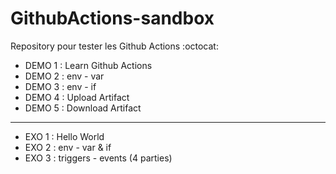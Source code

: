# GithubActions-sandbox

Repository pour tester les Github Actions  :octocat:  

- DEMO 1 : Learn Github Actions  
- DEMO 2 : env - var
- DEMO 3 : env - if
- DEMO 4 : Upload Artifact
- DEMO 5 : Download Artifact

-------

- EXO 1 : Hello World
- EXO 2 : env - var & if  
- EXO 3 : triggers - events (4 parties)  
